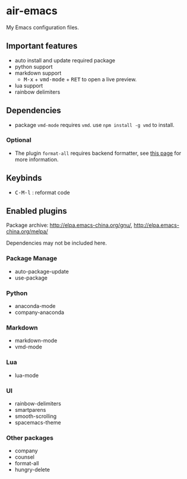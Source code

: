 # air-emacs

My Emacs configuration files.

## Important features

- auto install and update required package
- python support
- markdown support
  - <kbd>M-x</kbd> + <kbd>vmd-mode</kbd> + <kbd>RET</kbd> to open a live preview.
- lua support
- rainbow delimiters

## Dependencies

- package `vmd-mode` requires `vmd`. use `npm install -g vmd` to install.

### Optional

- The plugin `format-all` requires backend formatter, see [this page](https://github.com/lassik/emacs-format-all-the-code#supported-languages) for more information.

## Keybinds

- <kbd>C-M-l</kbd> : reformat code

## Enabled plugins

Package archive: http://elpa.emacs-china.org/gnu/, http://elpa.emacs-china.org/melpa/

Dependencies may not be included here.

### Package Manage

- auto-package-update
- use-package

### Python

- anaconda-mode
- company-anaconda

### Markdown

- markdown-mode
- vmd-mode

### Lua

- lua-mode

### UI

- rainbow-delimiters
- smartparens
- smooth-scrolling
- spacemacs-theme

### Other packages

- company
- counsel
- format-all
- hungry-delete
